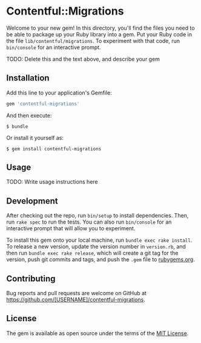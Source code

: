 # Contentful::Migrations

Welcome to your new gem! In this directory, you'll find the files you need to be able to package up your Ruby library into a gem. Put your Ruby code in the file `lib/contentful/migrations`. To experiment with that code, run `bin/console` for an interactive prompt.

TODO: Delete this and the text above, and describe your gem

## Installation

Add this line to your application's Gemfile:

```ruby
gem 'contentful-migrations'
```

And then execute:

    $ bundle

Or install it yourself as:

    $ gem install contentful-migrations

## Usage

TODO: Write usage instructions here

## Development

After checking out the repo, run `bin/setup` to install dependencies. Then, run `rake spec` to run the tests. You can also run `bin/console` for an interactive prompt that will allow you to experiment.

To install this gem onto your local machine, run `bundle exec rake install`. To release a new version, update the version number in `version.rb`, and then run `bundle exec rake release`, which will create a git tag for the version, push git commits and tags, and push the `.gem` file to [rubygems.org](https://rubygems.org).

## Contributing

Bug reports and pull requests are welcome on GitHub at https://github.com/[USERNAME]/contentful-migrations.

## License

The gem is available as open source under the terms of the [MIT License](https://opensource.org/licenses/MIT).
